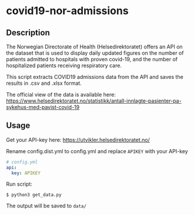 # covid19-nor-admissions

## Description
The Norwegian Directorate of Health (Helsedirektoratet) offers an API on the dataset that is used to display daily updated figures on the number of patients admitted to hospitals with proven covid-19, and the number of hospitalized patients receiving respiratory care.

This script extracts COVID19 admissions data from the API and saves the results in .csv and .xlsx format.

The official view of the data is available here: https://www.helsedirektoratet.no/statistikk/antall-innlagte-pasienter-pa-sykehus-med-pavist-covid-19

## Usage
Get your API-key here: https://utvikler.helsedirektoratet.no/

Rename config.dist.yml to config.yml and replace `APIKEY` with your API-key
```yaml
# config.yml
api:
  key: APIKEY
```

Run script:
```
$ python3 get_data.py
```

The output will be saved to `data/`